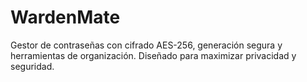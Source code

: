 # WardenMate
Gestor de contraseñas con cifrado AES-256, generación segura y herramientas de organización. Diseñado para maximizar privacidad y seguridad.
